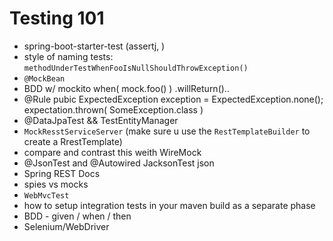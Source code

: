 # Testing 101
- spring-boot-starter-test (assertj, )
- style of naming tests: `methodUnderTestWhenFooIsNullShouldThrowException()`
- `@MockBean`
- BDD w/ mockito when( mock.foo() ) .willReturn()..
- @Rule
  pubic ExpectedException exception = ExpectedException.none();
  expectation.thrown( SomeException.class )
- @DataJpaTest && TestEntityManager
- `MockResstServiceServer` (make sure u use the `RestTemplateBuilder` to create a RrestTemplate)
- compare and contrast this weith WireMock
- @JsonTest and @Autowired JacksonTest<VehicleDetails> json
- Spring REST Docs
- spies vs mocks
- `WebMvcTest`
- how to setup integration tests in your maven build as a separate phase
- BDD - given / when / then  
- Selenium/WebDriver 
